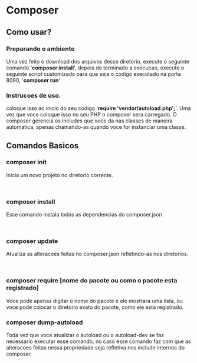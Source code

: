 <h1>Composer</h1>
<h2>Como usar?</h2>
<h3>Preparando o ambiente</h3>
Uma vez feito o download dos arquivos desse diretorio, execute o seguinte
comando '<b>composer install</b>', depois de terminado a execucao, execute o seguinte script customizado para que seja o codigo executado na porta 8090, '<b>composer run</b>' 
<h3>Instrucoes de uso.</h3>
coloque isso ao inicio do seu codigo '<b>require 'vendor/autoload.php';</b>'. Uma vez que voce coloque isso no seu PHP o composer sera carregado. O composer gerencia os includes que voce da nas classes de maneira automatica, apenas chamando-as quando voce for instanciar uma classe.
<h2>Comandos Basicos</h2>
<h3>composer init </h3>
<p>Inicia um novo projeto no diretorio corrente.</p><br />
<h3>composer install </h3>
<p>Esse comando instala todas as dependencias do composer.json</p><br />
<h3>composer update </h3>
<p>Atualiza as alteracoes feitas no composer.json refletindo-as nos diretorios.</p><br />
<h3>composer require <b>[nome do pacote ou como o pacote esta registrado]</b> </h3>
Voce pode apenas digitar o nome do pacote e ele mostrara uma lista, ou voce pode colocar
o diretorio exato do pacote, como ele esta registrado.
<h3>composer dump-autoload</h3>
Toda vez que voce atualizar o autoload ou o autoload-dev se faz necessario executar esse comando, no caso esse comando faz com que as alteracoes feitas nessa propriedade seja refletiva nos include internos do composer. 
